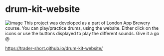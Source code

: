 # drum-kit-website
![image](https://user-images.githubusercontent.com/56205818/188496504-3f29eb91-78ec-4464-9506-0ffb61d1ab49.png)
This project was developed as a part of London App Brewery course. You can play/practice drums, using the website. Either click on the icons or use the buttons displayed
to play the different sounds. Give it a go @ 

https://trader-short.github.io/drum-kit-website/
